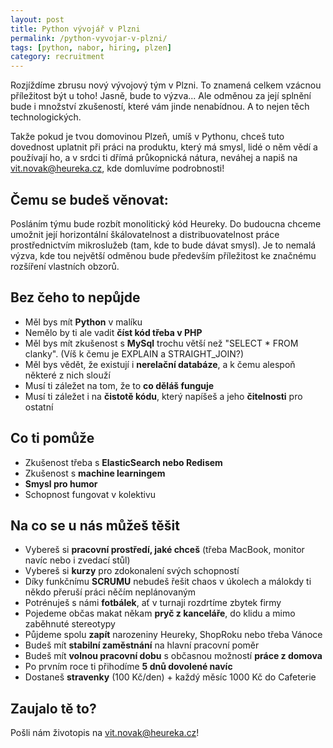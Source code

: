 ```yaml
---
layout: post
title: Python vývojář v Plzni
permalink: /python-vyvojar-v-plzni/
tags: [python, nabor, hiring, plzen]
category: recruitment
---
```


Rozjíždíme zbrusu nový vývojový tým v Plzni. To znamená celkem vzácnou příležitost být u toho! Jasně, bude to výzva...
Ale odměnou za její splnění bude i množství zkušeností, které vám jinde nenabídnou. A to
nejen těch technologických.

Takže pokud je tvou domovinou Plzeň, umíš v Pythonu, chceš tuto dovednost uplatnit při práci na produktu, který má
smysl, lidé o něm vědí a používají ho, a v srdci ti dřímá průkopnická nátura, neváhej a napiš na
[vit.novak@heureka.cz](mailto:vit.novak@heureka.cz "poslat email"), kde domluvíme podrobnosti!

## Čemu se budeš věnovat:
Posláním týmu bude rozbít monolitický kód Heureky. Do budoucna chceme umožnit její horizontální škálovatelnost a
distribuovatelnost práce prostřednictvím mikroslužeb (tam, kde to bude dávat smysl). Je to nemalá výzva, kde tou
největší odměnou bude především příležitost ke značnému rozšíření vlastních obzorů.

## Bez čeho to nepůjde
* Měl bys mít **Python** v malíku
* Nemělo by ti ale vadit **číst kód třeba v PHP**
* Měl bys mít zkušenost s **MySql** trochu větší než "SELECT * FROM clanky". (Víš k čemu je EXPLAIN a STRAIGHT_JOIN?)
* Měl bys vědět, že existují i **nerelační databáze**, a k čemu alespoň některé z nich slouží
* Musí ti záležet na tom, že to **co děláš funguje**
* Musí ti záležet i na **čistotě kódu**, který napíšeš a jeho **čitelnosti** pro ostatní

## Co ti pomůže
* Zkušenost třeba s **ElasticSearch nebo Redisem**
* Zkušenost s **machine learningem**
* **Smysl pro humor**
* Schopnost fungovat v kolektivu

## Na co se u nás můžeš těšit
* Vybereš si **pracovní prostředí, jaké chceš** (třeba MacBook, monitor navíc nebo i zvedací stůl)
* Vybereš si **kurzy** pro zdokonalení svých schopností
* Díky funkčnímu **SCRUMU** nebudeš řešit chaos v úkolech a málokdy ti někdo přeruší práci něčím neplánovaným
* Potrénuješ s námi **fotbálek**, ať v turnaji rozdrtíme zbytek firmy
* Pojedeme občas makat někam **pryč z kanceláře**, do klidu a mimo zaběhnuté stereotypy
* Půjdeme spolu **zapít** narozeniny Heureky, ShopRoku nebo třeba Vánoce
* Budeš mít **stabilní zaměstnání** na hlavní pracovní poměr
* Budeš mít **volnou pracovní dobu** s občasnou možností **práce z domova**
* Po prvním roce ti přihodíme **5 dnů dovolené navíc**
* Dostaneš **stravenky** (100 Kč/den) + každý měsíc 1000 Kč do Cafeterie

## Zaujalo tě to?
Pošli nám životopis na [vit.novak@heureka.cz](mailto:vit.novak@heureka.cz "poslat email")!
